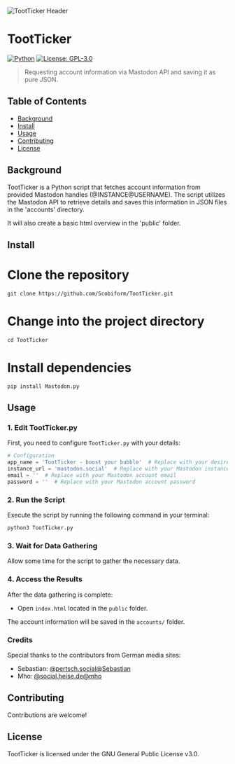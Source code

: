 ![TootTicker Header](https://files.mastodon.social/accounts/headers/111/505/407/593/832/846/original/fdbeaeee174c3375.png)

# TootTicker

[![Python](https://img.shields.io/badge/Made%20with-Python-1f425f.svg)](https://www.python.org/)
[![License: GPL-3.0](https://img.shields.io/badge/License-GPL%203.0-blue.svg)](https://opensource.org/licenses/GPL-3.0)

> Requesting account information via Mastodon API and saving it as pure JSON.

## Table of Contents

- [Background](#background)
- [Install](#install)
- [Usage](#usage)
- [Contributing](#contributing)
- [License](#license)

## Background

TootTicker is a Python script that fetches account information from provided Mastodon handles (@INSTANCE@USERNAME). The script utilizes the Mastodon API to retrieve details and saves this information in JSON files in the 'accounts' directory.

It will also create a basic html overview in the 'public' folder.

## Install
# Clone the repository
```
git clone https://github.com/Scobiform/TootTicker.git
```
# Change into the project directory
```
cd TootTicker
```
# Install dependencies
```
pip install Mastodon.py
```
## Usage

### 1. Edit TootTicker.py

First, you need to configure `TootTicker.py` with your details:

```python
# Configuration
app_name = 'TootTicker - boost your bubble'  # Replace with your desired app name
instance_url = 'mastodon.social'  # Replace with your Mastodon instance URL
email = ''  # Replace with your Mastodon account email
password = ''  # Replace with your Mastodon account password
```

### 2. Run the Script

Execute the script by running the following command in your terminal:

```bash
python3 TootTicker.py
```

### 3. Wait for Data Gathering

Allow some time for the script to gather the necessary data.

### 4. Access the Results

After the data gathering is complete:

- Open `index.html` located in the `public` folder.

The account information will be saved in the `accounts/` folder.

### Credits

Special thanks to the contributors from German media sites:

- Sebastian: [@pertsch.social@Sebastian](https://pertsch.social/@Sebastian)
- Mho: [@social.heise.de@mho](https://social.heise.de/@mho)

## Contributing

Contributions are welcome!

## License
TootTicker is licensed under the GNU General Public License v3.0.
